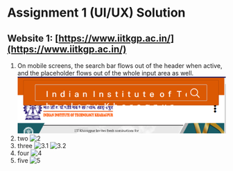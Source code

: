 # Assignment 1 (UI/UX) Solution

## Website 1: [https://www.iitkgp.ac.in/](https://www.iitkgp.ac.in/)

1. On mobile screens, the search bar flows out of the header when active, and the placeholder flows out of the whole input area as well.
   ![1](images/1.PNG)
2. two
   ![2](images/2.PNG)
3. three
   ![3.1](images/3.1.PNG)
   ![3.2](images/3.2.PNG)
4. four
   ![4](images/4.PNG)
5. five
   ![5](images/5.PNG)
